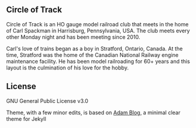## Circle of Track

Circle of Track is an HO gauge model railroad club that meets in the home of Carl Spackman in Harrisburg, Pennsylvania, USA. The club meets every other Monday night and has been meeting since 2010. 

Carl's love of trains began as a boy in Stratford, Ontario, Canada. At the time, Stratford was the home of the Canadian National Railway engine maintenance facility. He has been model railroading for 60+ years and this layout is the culmination of his love for the hobby. 

## License

GNU General Public License v3.0

Theme, with a few minor edits, is based on [Adam Blog](https://github.com/artemsheludko/adam-blog/), a minimal clear theme for Jekyll

